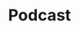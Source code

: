 ---
title: Podcast
description: Podcasts deserve to listen
image:

# Badge style
style:
    background: "#2a9d8f"
    color: "#fff"
---